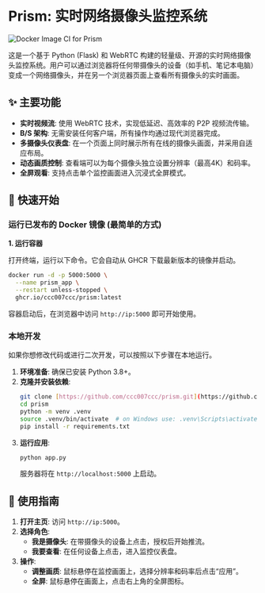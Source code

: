 # Prism: 实时网络摄像头监控系统

![Docker Image CI for Prism](https://github.com/ccc007ccc/prism/actions/workflows/docker-publish.yml/badge.svg)

这是一个基于 Python (Flask) 和 WebRTC 构建的轻量级、开源的实时网络摄像头监控系统。用户可以通过浏览器将任何带摄像头的设备（如手机、笔记本电脑）变成一个网络摄像头，并在另一个浏览器页面上查看所有摄像头的实时画面。

## ✨ 主要功能

- **实时视频流**: 使用 WebRTC 技术，实现低延迟、高效率的 P2P 视频流传输。
- **B/S 架构**: 无需安装任何客户端，所有操作均通过现代浏览器完成。
- **多摄像头仪表盘**: 在一个页面上同时展示所有在线的摄像头画面，并采用自适应布局。
- **动态画质控制**: 查看端可以为每个摄像头独立设置分辨率（最高4K）和码率。
- **全屏观看**: 支持点击单个监控画面进入沉浸式全屏模式。


## 🚀 快速开始

### 运行已发布的 Docker 镜像 (最简单的方式)

**1. 运行容器**

打开终端，运行以下命令。它会自动从 GHCR 下载最新版本的镜像并启动。

```bash
docker run -d -p 5000:5000 \
  --name prism_app \
  --restart unless-stopped \
  ghcr.io/ccc007ccc/prism:latest
````

容器启动后，在浏览器中访问 `http://ip:5000` 即可开始使用。

### 本地开发

如果你想修改代码或进行二次开发，可以按照以下步骤在本地运行。

1.  **环境准备**: 确保已安装 Python 3.8+。
2.  **克隆并安装依赖**:
    ```bash
    git clone [https://github.com/ccc007ccc/prism.git](https://github.com/ccc007ccc/prism.git)
    cd prism
    python -m venv .venv
    source .venv/bin/activate  # on Windows use: .venv\Scripts\activate
    pip install -r requirements.txt
    ```
3.  **运行应用**:
    ```bash
    python app.py
    ```
    服务器将在 `http://localhost:5000` 上启动。

## 📖 使用指南

1.  **打开主页**: 访问 `http://ip:5000`。
2.  **选择角色**:
      - **我是摄像头**: 在带摄像头的设备上点击，授权后开始推流。
      - **我要查看**: 在任何设备上点击，进入监控仪表盘。
3.  **操作**:
      - **调整画质**: 鼠标悬停在监控画面上，选择分辨率和码率后点击“应用”。
      - **全屏**: 鼠标悬停在画面上，点击右上角的全屏图标。
